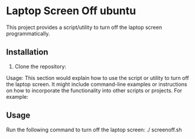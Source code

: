 
# Laptop Screen Off ubuntu 

This project provides a script/utility to turn off the laptop screen programmatically.

## Installation

1. Clone the repository:

Usage: This section would explain how to use the script or utility to turn off the laptop screen. It might include command-line examples or instructions on how to incorporate the functionality into other scripts or projects. For example:

## Usage

Run the following command to turn off the laptop screen:
./ screenoff.sh
